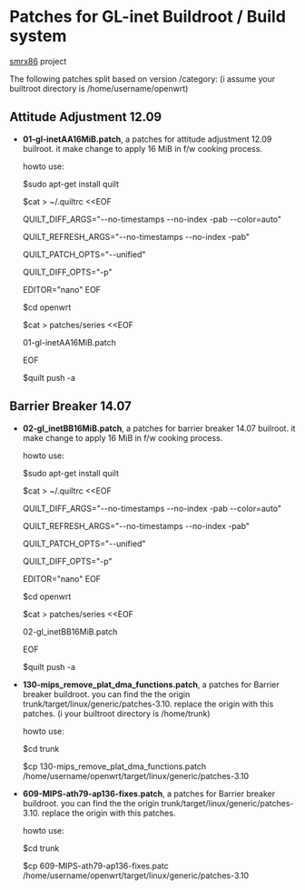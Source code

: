Patches for GL-inet Buildroot / Build system
============================================
[smrx86][] project

The following patches split based on version /category:
(i assume your builtroot directory is /home/username/openwrt)

Attitude Adjustment 12.09
-------------------------
* **01-gl-inetAA16MiB.patch**, a patches for attitude adjustment 12.09 builroot. it make change to apply 16 MiB in f/w cooking process.

	howto use:

    $sudo apt-get install quilt

    $cat > ~/.quiltrc <<EOF

     QUILT_DIFF_ARGS="--no-timestamps --no-index -pab --color=auto"

     QUILT_REFRESH_ARGS="--no-timestamps --no-index -pab"

     QUILT_PATCH_OPTS="--unified"
     
     QUILT_DIFF_OPTS="-p"

     EDITOR="nano"
     EOF

    $cd openwrt

    $cat > patches/series <<EOF

     01-gl-inetAA16MiB.patch

     EOF

    $quilt push -a


Barrier Breaker 14.07
---------------------
* **02-gl_inetBB16MiB.patch**, a patches for barrier breaker 14.07 builroot. it make change to apply 16 MiB in f/w cooking process.

	howto use:

    $sudo apt-get install quilt

    $cat > ~/.quiltrc <<EOF

     QUILT_DIFF_ARGS="--no-timestamps --no-index -pab --color=auto"

     QUILT_REFRESH_ARGS="--no-timestamps --no-index -pab"

     QUILT_PATCH_OPTS="--unified"
     
     QUILT_DIFF_OPTS="-p"

     EDITOR="nano"
     EOF

    $cd openwrt

    $cat > patches/series <<EOF

     02-gl_inetBB16MiB.patch

     EOF

    $quilt push -a


* **130-mips_remove_plat_dma_functions.patch**, a patches for Barrier breaker buildroot. you can find the the origin trunk/target/linux/generic/patches-3.10. replace the origin with this patches.
(i your builtroot directory is /home/trunk)

	howto use:

    $cd trunk

    $cp 130-mips_remove_plat_dma_functions.patch /home/username/openwrt/target/linux/generic/patches-3.10

* **609-MIPS-ath79-ap136-fixes.patch**, a patches for Barrier breaker buildroot. you can find the the origin trunk/target/linux/generic/patches-3.10. replace the origin with this patches.

	howto use:

    $cd trunk

    $cp 609-MIPS-ath79-ap136-fixes.patc /home/username/openwrt/target/linux/generic/patches-3.10


[smrx86]: https://twitter.com/smrx86

